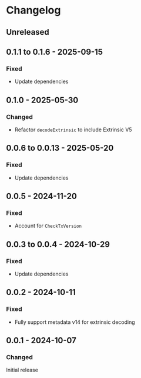 # Changelog

## Unreleased

## 0.1.1 to 0.1.6 - 2025-09-15

### Fixed

- Update dependencies

## 0.1.0 - 2025-05-30

### Changed

- Refactor `decodeExtrinsic` to include Extrinsic V5

## 0.0.6 to 0.0.13 - 2025-05-20

### Fixed

- Update dependencies

## 0.0.5 - 2024-11-20

### Fixed

- Account for `CheckTxVersion`

## 0.0.3 to 0.0.4 - 2024-10-29

### Fixed

- Update dependencies

## 0.0.2 - 2024-10-11

### Fixed

- Fully support metadata v14 for extrinsic decoding

## 0.0.1 - 2024-10-07

### Changed

Initial release

